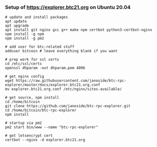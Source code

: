 ### Setup of https://explorer.btc21.org on Ubuntu 20.04

    # update and install packages
    apt update
    apt upgrade
    apt install git nginx gcc g++ make npm certbot python3-certbot-nginx
    npm install -g npm
    npm install -g pm2
    
    # add user for btc-related stuff
    adduser bitcoin # leave everything blank if you want
    
    # prep work for ssl certs
    cd /etc/ssl/certs
    openssl dhparam -out dhparam.pem 4096
    
    # get nginx config
    wget https://raw.githubusercontent.com/janoside/btc-rpc-explorer/master/docs/explorer.btc21.org.conf
    mv explorer.btc21.org.conf /etc/nginx/sites-available/

    # get source, npm install
    cd /home/bitcoin
    git clone https://github.com/janoside/btc-rpc-explorer.git
    cd /home/bitcoin/btc-rpc-explorer
    npm install
    
    # startup via pm2
    pm2 start bin/www --name "btc-rpc-explorer"
    
    # get letsencrypt cert
    certbot --nginx -d explorer.btc21.org
